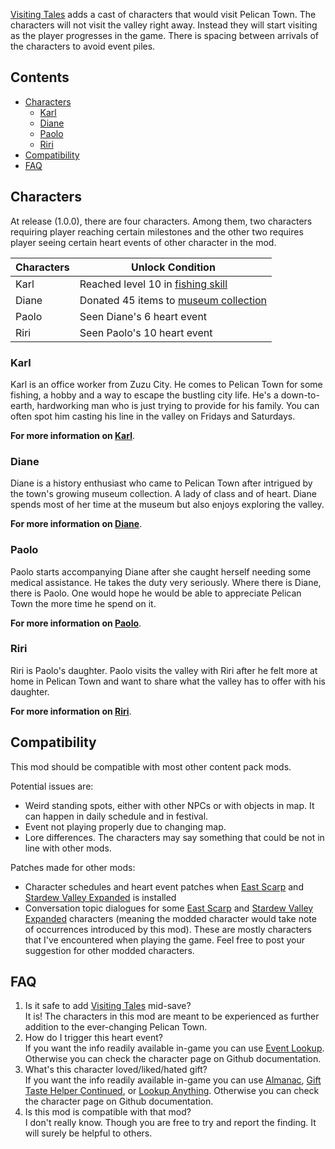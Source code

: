 [Visiting Tales](https://www.nexusmods.com/stardewvalley/mods/6789) adds a cast of characters that would visit Pelican Town. The characters will not visit the valley right away. Instead they will start visiting as the player progresses in the game. There is spacing between arrivals of the characters to avoid event piles.

## Contents

* [Characters](#characters)
  * [Karl](#karl)
  * [Diane](#diane)
  * [Paolo](#paolo)
  * [Riri](#riri)
* [Compatibility](#compatibility)
* [FAQ](#faq)

## Characters

At release (1.0.0), there are four characters. Among them, two characters requiring player reaching certain milestones and the other two requires player seeing certain heart events of other character in the mod.

Characters | Unlock Condition
---------- | ----------------
Karl | Reached level 10 in [fishing skill](https://stardewvalleywiki.com/Skills#Fishing)
Diane | Donated 45 items to [museum collection](https://stardewvalleywiki.com/Museum#Total_Donations)
Paolo | Seen Diane's 6 heart event
Riri | Seen Paolo's 10 heart event

### Karl

Karl is an office worker from Zuzu City. He comes to Pelican Town for some fishing, a hobby and a way to escape the bustling city life. He's a down-to-earth, hardworking man who is just trying to provide for his family. You can often spot him casting his line in the valley on Fridays and Saturdays.

**For more information on [Karl](Documentation/Karl.md)**.

### Diane

Diane is a history enthusiast who came to Pelican Town after intrigued by the town's growing museum collection. A lady of class and of heart. Diane spends most of her time at the museum but also enjoys exploring the valley.

**For more information on [Diane](Documentation/Diane.md)**.

### Paolo

Paolo starts accompanying Diane after she caught herself needing some medical assistance. He takes the duty very seriously. Where there is Diane, there is Paolo. One would hope he would be able to appreciate Pelican Town the more time he spend on it.

**For more information on [Paolo](Documentation/Paolo.md)**.

### Riri

Riri is Paolo's daughter. Paolo visits the valley with Riri after he felt more at home in Pelican Town and want to share what the valley has to offer with his daughter.

**For more information on [Riri](Documentation/Riri.md)**.

## Compatibility
This mod should be compatible with most other content pack mods. 

Potential issues are:
-  Weird standing spots, either with other NPCs or with objects in map. It can happen in daily schedule and in festival.
-  Event not playing properly due to changing map.
-  Lore differences. The characters may say something that could be not in line with other mods.

Patches made for other mods:
- Character schedules and heart event patches when [East Scarp](https://www.nexusmods.com/stardewvalley/mods/5787) and [Stardew Valley Expanded](https://www.nexusmods.com/stardewvalley/mods/3753) is installed
- Conversation topic dialogues for some [East Scarp](https://www.nexusmods.com/stardewvalley/mods/5787) and [Stardew Valley Expanded](https://www.nexusmods.com/stardewvalley/mods/3753) characters (meaning the modded character would take note of occurrences introduced by this mod). These are mostly characters that I've encountered when playing the game. Feel free to post your suggestion for other modded characters.

## FAQ

1. Is it safe to add [Visiting Tales](https://www.nexusmods.com/stardewvalley/mods/6899) mid-save? <br>
It is! The characters in this mod are meant to be experienced as further addition to the ever-changing Pelican Town.
2. How do I trigger this heart event? <br>
If you want the info readily available in-game you can use [Event Lookup](https://www.nexusmods.com/stardewvalley/mods/8505?tab=bugs). Otherwise you can check the character page on Github documentation.
3. What's this character loved/liked/hated gift? <br>
If you want the info readily available in-game you can use [Almanac](https://www.nexusmods.com/stardewvalley/mods/11022), [Gift Taste Helper Continued](https://www.nexusmods.com/stardewvalley/mods/18762), or [Lookup Anything](https://www.nexusmods.com/stardewvalley/mods/541). Otherwise you can check the character page on Github documentation.
4. Is this mod is compatible with that mod? <br>
I don't really know. Though you are free to try and report the finding. It will surely be helpful to others.
